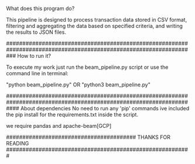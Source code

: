 What does this program do?

This pipeline is designed to process transaction data stored in CSV format, filtering and aggregating the data based on specified criteria, and writing the results to JSON files.

###################################################################################################################
How to run it?

To execute my work just run the beam_pipeline.py script or use the command line in terminal:

"python beam_pipeline.py" 
OR
"python3 beam_pipeline.py"

####################################################################################################################
About dependencies
No need to run any 'pip' commands
ive included the pip install for the requirements.txt inside the script. 

we require pandas and apache-beam[GCP]

######################################## THANKS FOR READING #########################################################

